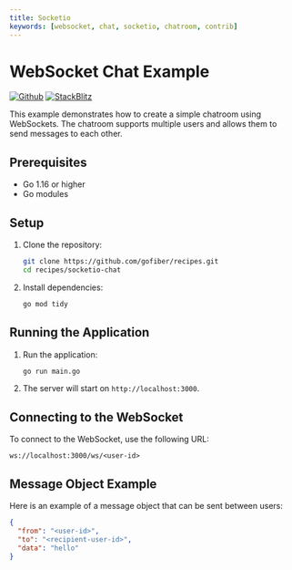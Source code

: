 ```yaml
---
title: Socketio
keywords: [websocket, chat, socketio, chatroom, contrib]
---
```


# WebSocket Chat Example

[![Github](https://img.shields.io/static/v1?label=&message=Github&color=2ea44f&style=for-the-badge&logo=github)](https://github.com/gofiber/recipes/tree/master/socketio) [![StackBlitz](https://img.shields.io/static/v1?label=&message=StackBlitz&color=2ea44f&style=for-the-badge&logo=StackBlitz)](https://stackblitz.com/github/gofiber/recipes/tree/master/socketio)

This example demonstrates how to create a simple chatroom using WebSockets. The chatroom supports multiple users and allows them to send messages to each other.

## Prerequisites

- Go 1.16 or higher
- Go modules

## Setup

1. Clone the repository:

    ```sh
    git clone https://github.com/gofiber/recipes.git
    cd recipes/socketio-chat
    ```

2. Install dependencies:

    ```sh
    go mod tidy
    ```

## Running the Application

1. Run the application:

    ```sh
    go run main.go
    ```

2. The server will start on `http://localhost:3000`.

## Connecting to the WebSocket

To connect to the WebSocket, use the following URL:

```
ws://localhost:3000/ws/<user-id>
```

## Message Object Example

Here is an example of a message object that can be sent between users:

```json
{
  "from": "<user-id>",
  "to": "<recipient-user-id>",
  "data": "hello"
}
```
